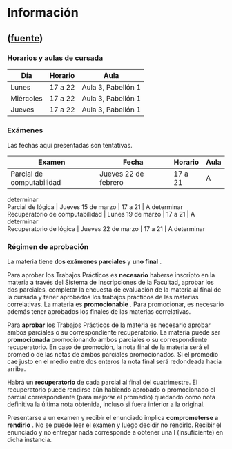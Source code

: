 # Información
([fuente](https://campus.exactas.uba.ar/course/view.php?id=1057&section=1))
---
###  Horarios y aulas de cursada

Día  |  Horario  |  Aula  
---|---|---  
Lunes  |  17 a 22  |  Aula 3, Pabellón 1  
Miércoles  |  17 a 22  |  Aula 3, Pabellón 1  
Jueves  |  17 a 22  |  Aula 3, Pabellón 1  
  
###  Exámenes

Las fechas aquí presentadas son tentativas.

Examen  |  Fecha  |  Horario  |  Aula  
---|---|---|---  
Parcial de computabilidad  |  Jueves 22 de febrero  |  17 a 21  |  A
determinar  
Parcial de lógica  |  Jueves 15 de marzo  |  17 a 21  |  A determinar  
Recuperatorio de computabilidad  |  Lunes 19 de marzo  |  17 a 21  |  A
determinar  
Recuperatorio de lógica  |  Jueves 22 de marzo  |  17 a 21  |  A determinar  
  
###  Régimen de aprobación

La materia tiene **dos exámenes parciales** y **uno final** .

Para aprobar los Trabajos Prácticos es **necesario** haberse inscripto en la
materia a través del Sistema de Inscripciones de la Facultad, aprobar los dos
parciales, completar la encuesta de evaluación de la materia al final de la
cursada y tener aprobados los trabajos prácticos de las materias correlativas.
La materia es **promocionable** . Para promocionar, es necesario además tener
aprobados los finales de las materias correlativas.

Para **aprobar** los Trabajos Prácticos de la materia es necesario aprobar
ambos parciales o su correspondiente recuperatorio. La materia puede ser
**promocionada** promocionando ambos parciales o su correspondiente
recuperatorio. En caso de promoción, la nota final de la materia será el
promedio de las notas de ambos parciales promocionados. Si el promedio cae
justo en el medio entre dos enteros la nota final será redondeada hacia
arriba.

Habrá un **recuperatorio** de cada parcial al final del cuatrimestre. El
recuperatorio puede rendirse aún habiendo aprobado o promocionado el parcial
correspondiente (para mejorar el promedio) quedando como nota definitiva la
última nota obtenida, incluso si fuera inferior a la original.

Presentarse a un examen y recibir el enunciado implica **comprometerse a
rendirlo** . No se puede leer el examen y luego decidir no rendirlo. Recibir
el enunciado y no entregar nada corresponde a obtener una I (insuficiente) en
dicha instancia.

